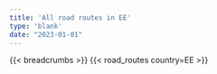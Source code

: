 ```yaml
---
title: 'All road routes in EE'
type: 'blank'
date: "2023-01-01"
---
```


{{< breadcrumbs >}}
{{< road_routes country=EE >}}

